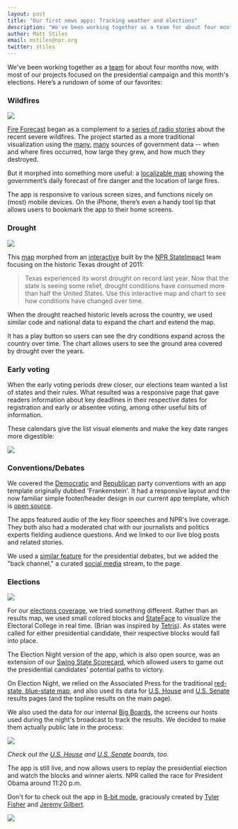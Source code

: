 ```yaml
---
layout: post
title: "Our first news apps: Tracking weather and elections"
description: "We've been working together as a team for about four months now, with most of our work focused on the presidential campaign and this week’s elections. Here’s a rundown of some of our favorites."
author: Matt Stiles
email: mstiles@npr.org
twitter: stiles
---
```

We've been working together as a [team](/about/) for about four months now, with most of our projects focused on the presidential campaign and this month's elections. Here’s a rundown of some of our favorites:

### Wildfires

[<img class="img-left" src="../../../img/fire-forecast.png">](http://npr.org/wildfires)

[Fire Forecast](http://npr.org/wildfires) began as a complement to a [series of radio stories](http://www.npr.org/series/158936457/megafires-the-new-normal-in-the-southwest) about the recent severe wildfires. The project started as a more traditional visualization using the [many](http://www.spc.noaa.gov/products/fire_wx/), [many](http://inciweb.org/) sources of government data -- when and where fires occurred, how large they grew, and how much they destroyed. 

But it morphed into something more useful: a [localizable map](http://npr.org/wildfires) showing the government’s daily forecast of fire danger and the location of large fires.

The app is responsive to various screen sizes, and functions nicely on (most) mobile devices. On the iPhone, there’s even a handy tool tip that allows users to bookmark the app to their home screens.

### Drought

[<img class="img-right" src="http://www.npr.org/buckets/news/2012/08/us-drought/img/maps/2012-08-21.png">](http://www.npr.org/2012/07/18/156989764/interactive-mapping-the-u-s-drought)

This [map](http://www.npr.org/2012/07/18/156989764/interactive-mapping-the-u-s-drought) morphed from an [interactive](http://stateimpact.npr.org/texas/drought/) built by the [NPR StateImpact](http://stateimpact.npr.org) team focusing on the historic Texas drought of 2011:

>Texas experienced its worst drought on record last year. Now that the state is seeing some relief, drought conditions have consumed more than half the United States. Use this interactive map and chart to see how conditions have changed over time.

When the drought reached historic levels across the country, we used similar code and national data to expand the chart and extend the map. 

It has a play button so users can see the dry conditions expand across the country over time. The chart allows users to see the ground area covered by drought over the years.

### Early voting

When the early voting periods drew closer, our elections team wanted a list of states and their rules. What resulted was a responsive page that gave readers information about key deadlines in their respective dates for registration and early or absentee voting, among other useful bits of information.

These calendars give the list visual elements and make the key date ranges more digestible:

[<img src="../../../img/early-voting.png">](http://apps.npr.org/early-voting-2012/)

### Conventions/Debates

We covered the [Democratic](http://apps.npr.org/2012-democratic-national-convention/) and [Republican](http://apps.npr.org/2012-republican-national-convention/) party conventions with an app template originally dubbed 'Frankenstein'. It had a responsive layout and the now familiar simple footer/header design in our current app template, which is [open source](http://github.com/nprapps/app-template).

The apps featured audio of the key floor speeches and NPR's live coverage. They both also had a moderated chat with our journalists and politics experts fielding audience questions. And we linked to our live blog posts and related stories. 

We used a [similar feature](http://apps.npr.org/2012-third-presidential-debate/) for the presidential debates, but we added the "back channel," a curated [social media](http://nprbackchannel.tumblr.com/) stream, to the page. 

### Elections

[<img src="../../../img/electris.png">](http://elections.npr.org/)

For our [elections coverage](http://elections.npr.org/), we tried something different. Rather than an results map, we used small colored blocks and [StateFace](http://propublica.github.com/stateface/) to visualize the Electoral College in real time. (Brian was inspired by [Tetris](http://www.tetris.com/)). As states were called for either presidential candidate, their respective blocks would fall into place.

The Election Night version of the app, which is also open source, was an extension of our [Swing State Scorecard](http://apps.npr.org/swing-state-scorecard/), which allowed users to game out the presidential candidates' potential paths to victory.

On Election Night, we relied on the Associated Press for the traditional [red-state, blue-state map](http://elections.npr.org/results-map.html), and also used its data for [U.S. House](http://elections.npr.org/senate-results.html) and [U.S. Senate](http://elections.npr.org/senate-results.html) results pages (and the topline results on the main page). 

We also used the data for our internal [Big Boards](http://elections.npr.org/bigboard/president.html), the screens our hosts used during the night's broadcast to track the results. We decided to make them actually public late in the process: 

[<img src="../../../img/bigboard.png">](http://elections.npr.org/bigboard/president.html)

*Check out the [U.S. House](http://election2012.npr.org/bigboard/house.html) and [U.S. Senate](http://election2012.npr.org/bigboard/senate.html) boards, too.* 

The app is still live, and now allows users to replay the presidential election and watch the blocks and winner alerts. NPR called the race for President Obama around 11:20 p.m. 

Don't for to check out the app in [8-bit mode](http://elections.npr.org/), graciously created by [Tyler Fisher](http://twitter.com/euphonos) and [Jeremy Gilbert](http://twitter.com/jeremygilbert).

[<img src="../../../img/electris8bit.png">](http://elections.npr.org/)
